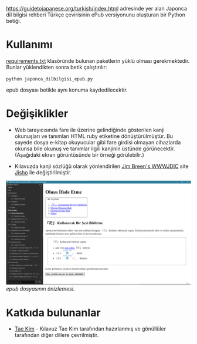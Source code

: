 https://guidetojapanese.org/turkish/index.html adresinde yer alan Japonca dil bilgisi rehberi Türkçe çevirisinin ePub versiyonunu oluşturan bir Python betiği.

# Kullanımı
[requirements.txt](requirements.txt) klasöründe bulunan paketlerin yüklü olması gerekmektedir. Bunlar yüklendikten sonra betik çalıştırılır:

`
python japonca_dilbilgisi_epub.py
`

epub dosyası betikle aynı konuma kaydedilecektir.

# Değişiklikler

- Web tarayıcısında fare ile üzerine gelindiğinde gösterilen kanji okunuşları ve tanımları HTML ruby etiketine dönüştürülmüştür. Bu sayede dosya e-kitap okuyucular gibi fare girdisi olmayan cihazlarda okunsa bile okunuş ve tanımlar ilgili kanjinin üstünde görünecektir. (Aşağıdaki ekran görüntüsünde bir örneği görülebilir.)

- Kılavuzda kanji sözlüğü olarak yönlendirilen [Jim Breen's WWWJDIC](https://users.monash.edu/~jwb/wwwjdic.html) site [Jisho](https://jisho.org/) ile değiştirilmiştir.

![](res/onizleme.png)
*epub dosyasının önizlemesi.*


# Katkıda bulunanlar

- [Tae Kim](https://guidetojapanese.org/learn/) -  Kılavuz Tae Kim tarafından hazırlanmış ve gönüllüler tarafından diğer dillere çevrilmiştir.